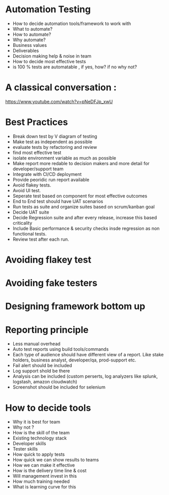 # Automation Testing
- How to decide automation tools/framework to work with
- What to automate?
- How to automate?
- Why automate? 
- Business values
- Deliverables
- Decision making help & noise in team
- How to decide most effective tests
- is 100 % tests are automatable , if yes, how? if no why not? 

# A classical conversation : 
https://www.youtube.com/watch?v=pNeDFJp_xwU

# Best Practices
- Break down test by V diagram of testing
- Make test as independent as possible
- evaluate tests by refactoring and review
- find most effective test
- isolate environment variable as much as possible
- Make report more redable to decision makers and more detail for developer/support team
- Integrate with CI/CD deployment
- Provide peoridic run report available
- Avoid flakey tests. 
- Avoid UI test. 
- Seperate test based on component for most effective outcomes
- End to End test should have UAT scenarios 
- Run tests as suite and organize suites based on scrum/kanban goal 
- Decide UAT suite 
- Decide Regression suite and after every release, increase this based criticality 
- Include Basic performance & security checks insde regression as non functional tests. 
- Review test after each run. 

# Avoiding flakey test

# Avoiding fake testers

# Designing framework bottom up

# Reporting principle 
- Less manual overhead
- Auto test reports using build tools/commands
- Each type of audience should have different view of a report. Like stake holders, business analyst, developer/qa, prod-support etc. 
- Fail alert should be included 
- Log support shold be there
- Analysis can be included (custom perserts, log analyzers like splunk, logstash, amazon cloudwatch)
- Screenshot should be included for selenium


# How to decide tools
- Why it is best for team
- Why not ?
- How is the skill of the team
- Existing technology stack
- Developer skills
- Tester skills
- How quick to apply tests
- How quick we can show results to teams
- How we can make it effective
- How is the delivery time line & cost
- Will management invest in this
- How much training needed
- What is learning curve for this
